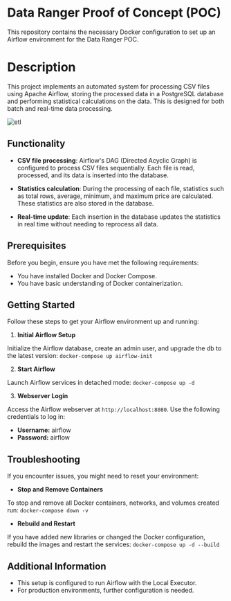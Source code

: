 ﻿# Data Ranger Proof of Concept (POC)

This repository contains the necessary Docker configuration to set up an Airflow environment for the Data Ranger POC.

# Description

This project implements an automated system for processing CSV files using Apache Airflow, storing the processed data in a PostgreSQL database and performing statistical calculations on the data. This is designed for both batch and real-time data processing.

![etl](https://github.com/manolobkno08/data-ranger-poc/assets/11824356/ebdd8f6a-2ece-457a-8eae-d32cac33504e)


## Functionality

- **CSV file processing**: Airflow's DAG (Directed Acyclic Graph) is configured to process CSV files sequentially. Each file is read, processed, and its data is inserted into the database.

- **Statistics calculation**: During the processing of each file, statistics such as total rows, average, minimum, and maximum price are calculated. These statistics are also stored in the database.

- **Real-time update**: Each insertion in the database updates the statistics in real time without needing to reprocess all data.

## Prerequisites

Before you begin, ensure you have met the following requirements:
* You have installed Docker and Docker Compose.
* You have basic understanding of Docker containerization.

## Getting Started

Follow these steps to get your Airflow environment up and running:

1. **Initial Airflow Setup**

Initialize the Airflow database, create an admin user, and upgrade the db to the latest version: `docker-compose up airflow-init`

2. **Start Airflow**

Launch Airflow services in detached mode: `docker-compose up -d`

3. **Webserver Login**

Access the Airflow webserver at `http://localhost:8080`. Use the following credentials to log in:

- **Username:** airflow
- **Password:** airflow

## Troubleshooting

If you encounter issues, you might need to reset your environment:

- **Stop and Remove Containers**

To stop and remove all Docker containers, networks, and volumes created run: `docker-compose down -v`

- **Rebuild and Restart**

If you have added new libraries or changed the Docker configuration, rebuild the images and restart the services: `docker-compose up -d --build`


## Additional Information

* This setup is configured to run Airflow with the Local Executor.
* For production environments, further configuration is needed.





